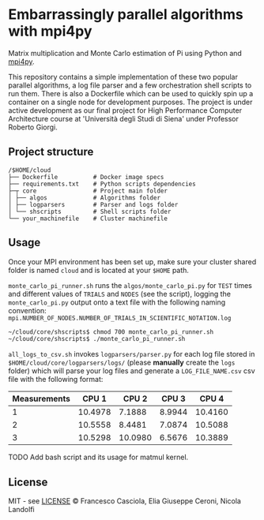 # Embarrassingly parallel algorithms with mpi4py

Matrix multiplication and Monte Carlo estimation of Pi using Python and [mpi4py](https://mpi4py.readthedocs.io/en/stable/).

This repository contains a simple implementation of these two popular parallel algorithms, a log file parser and a few orchestration shell scripts to run them. There is also a Dockerfile which can be used to quickly spin up a container on a single node for development purposes. The project is under active development as our final project for High Performance Computer Architecture course at 'Università degli Studi di Siena' under Professor Roberto Giorgi.

## Project structure

```
/$HOME/cloud
├── Dockerfile          # Docker image specs
├── requirements.txt    # Python scripts dependencies
├─┬ core                # Project main folder
│ ├── algos             # Algorithms folder
│ ├── logparsers        # Parser and logs folder
│ └── shscripts         # Shell scripts folder
└── your_machinefile    # Cluster machinefile
```

## Usage

Once your MPI environment has been set up, make sure your cluster shared folder is named ```cloud``` and is located at your ```$HOME``` path.

```monte_carlo_pi_runner.sh``` runs the ```algos/monte_carlo_pi.py``` for ```TEST``` times and different values of ```TRIALS``` and ```NODES``` (see the script), logging the ```monte_carlo_pi.py``` output onto a text file with the following naming convention: ```mpi.NUMBER_OF_NODES.NUMBER_OF_TRIALS_IN_SCIENTIFIC_NOTATION.log```

```sh
~/cloud/core/shscripts$ chmod 700 monte_carlo_pi_runner.sh
~/cloud/core/shscripts$ ./monte_carlo_pi_runner.sh
```

```all_logs_to_csv.sh``` invokes ```logparsers/parser.py``` for each log file stored in ```$HOME/cloud/core/logparsers/logs/``` (please **manually** create the ```logs``` folder) which will parse your log files and generate a ```LOG_FILE_NAME.csv``` csv file with the following format:

| Measurements | CPU 1   | CPU 2   | CPU 3  | CPU 4   | 
|--------------|---------|---------|--------|---------| 
| 1            | 10.4978 | 7.1888  | 8.9944 | 10.4160 | 
| 2            | 10.5558 | 8.4481  | 7.0874 | 10.5088 | 
| 3            | 10.5298 | 10.0980 | 6.5676 | 10.3889 |

TODO Add bash script and its usage for matmul kernel.

## License

MIT - see [LICENSE](https://github.com/Nico769/HPCA-Project-Code/blob/master/LICENSE) © Francesco Casciola, Elia Giuseppe Ceroni, Nicola Landolfi